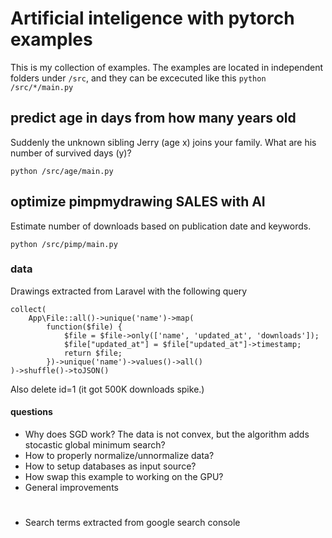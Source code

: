 # Artificial inteligence with pytorch examples
This is my collection of examples. The examples are located in independent folders under ```/src```, and they can be excecuted like this ```python /src/*/main.py```

## predict age in days from how many years old
Suddenly the unknown sibling Jerry (age x) joins your family. What are his number of survived days (y)?

```python /src/age/main.py```

## optimize pimpmydrawing SALES with AI
Estimate number of downloads based on publication date and keywords.

```python /src/pimp/main.py```


### data
Drawings extracted from Laravel with the following query

```
collect(
    App\File::all()->unique('name')->map(
        function($file) {
            $file = $file->only(['name', 'updated_at', 'downloads']);
            $file["updated_at"] = $file["updated_at"]->timestamp;
            return $file;
        })->unique('name')->values()->all()
)->shuffle()->toJSON()
```
Also delete id=1 (it got 500K downloads spike.)

#### questions
* Why does SGD work? The data is not convex, but the algorithm adds stocastic global minimum search?
* How to properly normalize/unnormalize data?
* How to setup databases as input source?
* How swap this example to working on the GPU?
* General improvements


#

* Search terms extracted from google search console

